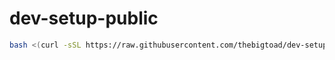 # dev-setup-public

```bash
bash <(curl -sSL https://raw.githubusercontent.com/thebigtoad/dev-setup-public/master/run_public.sh)
```
